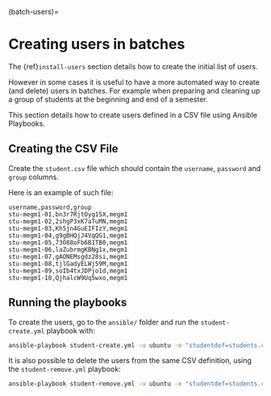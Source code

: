 (batch-users)=

# Creating users in batches

The {ref}`install-users` section details how to create the initial list of users.

However in some cases it is useful to have a more automated way to create (and delete) users
in batches. For example when preparing and cleaning up a group of students at the beginning and end of a semester.

This section details how to create users defined in a CSV file using Ansible Playbooks.

## Creating the CSV File

Create the `student.csv` file which should contain the `username`, `password` and `group` columns.

Here is an example of such file:

```text
username,password,group
stu-megm1-01,bn3r7RjtOyg15X,megm1
stu-megm1-02,2shgP3xK7aTuMN,megm1
stu-megm1-03,Kh5jn4GuEIFIzY,megm1
stu-megm1-04,g9gBHQjJ4VqQG1,megm1
stu-megm1-05,73O88oFb6B1TB0,megm1
stu-megm1-06,laZubrmgKBNg1x,megm1
stu-megm1-07,gAONEMsgdz28si,megm1
stu-megm1-08,tjlGadyELWj59M,megm1
stu-megm1-09,soIb4txJDPjo1d,megm1
stu-megm1-10,QjhalcW9Uq5wxo,megm1
```

## Running the playbooks

To create the users, go to the `ansible/` folder and run the `student-create.yml` playbook with:

```sh
ansible-playbook student-create.yml -u ubuntu -e "studentdef=students.csv"
```

It is also possible to delete the users from the same CSV definition, using the `student-remove.yml` playbook:

```sh
ansible-playbook student-remove.yml -u ubuntu -e "studentdef=students.csv"
```
